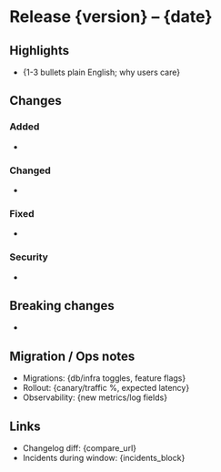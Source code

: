 # Release {version} – {date}

## Highlights
- {1-3 bullets plain English; why users care}

## Changes
### Added
- 
### Changed
- 
### Fixed
- 
### Security
- 

## Breaking changes
- 

## Migration / Ops notes
- Migrations: {db/infra toggles, feature flags}
- Rollout: {canary/traffic %, expected latency}
- Observability: {new metrics/log fields}

## Links
- Changelog diff: {compare_url}
- Incidents during window: {incidents_block}
